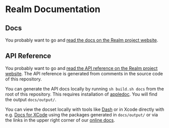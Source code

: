 Realm Documentation
===================

## Docs

You probably want to go and [read the docs on the Realm project website](http://realm.io/docs/ios/latest/).

## API Reference

You probably want to go and [read the API reference on the Realm project website](http://realm.io/docs/ios/latest/api). The API reference is generated from comments in the source code of this repository.

You can generate the API docs locally by running `sh build.sh docs` from the root of this repository. This requires installation of [appledoc](https://github.com/tomaz/appledoc/releases/tag/v2.2-963). You will find the output `docs/output/`.

You can view the docset locally with tools like [Dash](http://kapeli.com/dash) or in Xcode directly with e.g. [Docs for XCode](http://georiot.co/docsforxcode) using the packages generated in `docs/output/` or via the links in the upper right corner of our [online docs](http://realm.io/docs/ios/latest/).
